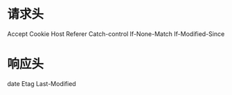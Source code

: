 # 请求头
Accept
Cookie
Host
Referer
Catch-control
If-None-Match
If-Modified-Since
# 响应头
date
Etag
Last-Modified

